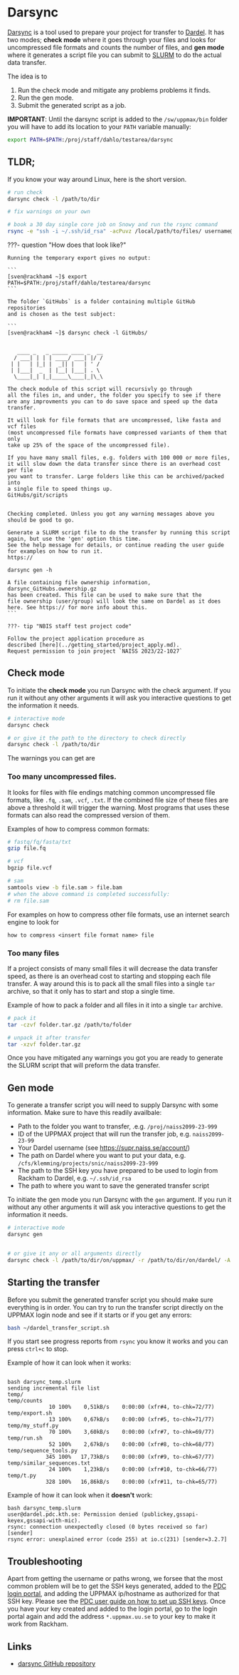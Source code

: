 # Darsync

[Darsync](https://github.com/UPPMAX/darsync) is a tool used to prepare your project for transfer to [Dardel](https://www.pdc.kth.se/hpc-services/computing-systems/dardel). It has two modes; **check mode** where it goes through your files and looks for uncompressed file formats and counts the number of files, and **gen mode** where it generates a script file you can submit to [SLURM](slurm.md) to do the actual data transfer.

The idea is to 

1. Run the check mode and mitigate any problems problems it finds.
1. Run the gen mode.
1. Submit the generated script as a job.

**IMPORTANT**: Until the darsync script is added to the `/sw/uppmax/bin` folder you will have to add its location to your `PATH` variable manually:

```bash
export PATH=$PATH:/proj/staff/dahlo/testarea/darsync
```

## TLDR;

If you know your way around Linux, here is the short version.

```bash
# run check
darsync check -l /path/to/dir

# fix warnings on your own

# book a 30 day single core job on Snowy and run the rsync command
rsync -e "ssh -i ~/.ssh/id_rsa" -acPuvz /local/path/to/files/ username@dardel.pdc.kth.se:/remote/path/to/files/

```

???- question "How does that look like?"

    Running the temporary export gives no output:

    ```
    [sven@rackham4 ~]$ export PATH=$PATH:/proj/staff/dahlo/testarea/darsync
    ```

    The folder `GitHubs` is a folder containing multiple GitHub repositories
    and is chosen as the test subject:

    ```
    [sven@rackham4 ~]$ darsync check -l GitHubs/


       ____ _   _ _____ ____ _  __
      / ___| | | | ____/ ___| |/ /
     | |   | |_| |  _|| |   | ' /
     | |___|  _  | |__| |___| . \
      \____|_| |_|_____\____|_|\_\

    The check module of this script will recursivly go through 
    all the files in, and under, the folder you specify to see if there 
    are any improvments you can to do save space and speed up the data transfer. 

    It will look for file formats that are uncompressed, like fasta and vcf files 
    (most uncompressed file formats have compressed variants of them that only 
    take up 25% of the space of the uncompressed file).

    If you have many small files, e.g. folders with 100 000 or more files, 
    it will slow down the data transfer since there is an overhead cost per file 
    you want to transfer. Large folders like this can be archived/packed into 
    a single file to speed things up.
    GitHubs/git/scripts                                


    Checking completed. Unless you got any warning messages above you should be good to go.

    Generate a SLURM script file to do the transfer by running this script again, but use the 'gen' option this time.
    See the help message for details, or continue reading the user guide for examples on how to run it.
    https://

    darsync gen -h

    A file containing file ownership information, 
    darsync_GitHubs.ownership.gz
    has been created. This file can be used to make sure that the
    file ownership (user/group) will look the same on Dardel as it does here. See https:// for more info about this.
    ```
 
    ???- tip "NBIS staff test project code"

    Follow the project application procedure as
    described [here](../getting_started/project_apply.md).
    Request permission to join project `NAISS 2023/22-1027`

## Check mode

To initiate the **check mode** you run Darsync with the check argument. If you run it without any other arguments it will ask you interactive questions to get the information it needs. 

```bash
# interactive mode
darsync check

# or give it the path to the directory to check directly
darsync check -l /path/to/dir
```

The warnings you can get are

### Too many uncompressed files.

It looks for files with file endings matching common uncompressed file formats, like `.fq`, `.sam`, `.vcf`, `.txt`. If the combined file size of these files are above a threshold it will trigger the warning. Most programs that uses these formats can also read the compressed version of them.

Examples of how to compress common formats:

```bash
# fastq/fq/fasta/txt
gzip file.fq

# vcf
bgzip file.vcf

# sam
samtools view -b file.sam > file.bam
# when the above command is completed successfully:
# rm file.sam
```

For examples on how to compress other file formats, use an internet search engine to look for 
```
how to compress <insert file format name> file
```


### Too many files

If a project consists of many small files it will decrease the data transfer speed, as there is an overhead cost to starting and stopping each file transfer. A way around this is to pack all the small files into a single `tar` archive, so that it only has to start and stop a single time.

Example of how to pack a folder and all files in it into a single `tar` archive.

```bash
# pack it
tar -czvf folder.tar.gz /path/to/folder

# unpack it after transfer
tar -xzvf folder.tar.gz
```

Once you have mitigated any warnings you got you are ready to generate the SLURM script that will preform the data transfer.


## Gen mode

To generate a transfer script you will need to supply Darsync with some information. Make sure to have this readily availbale:

* Path to the folder you want to transfer, .e.g. `/proj/naiss2099-23-999`
* ID of the UPPMAX project that will run the transfer job, e.g. `naiss2099-23-99`
* Your Dardel username (see https://supr.naiss.se/account/)
* The path on Dardel where you want to put your data, e.g. `/cfs/klemming/projects/snic/naiss2099-23-999`
* The path to the SSH key you have prepared to be used to login from Rackham to Dardel, e.g. `~/.ssh/id_rsa`
* The path to where you want to save the generated transfer script

To initiate the gen mode you run Darsync with the `gen` argument. If you run it without any other arguments it will ask you interactive questions to get the information it needs.

```bash
# interactive mode
darsync gen


# or give it any or all arguments directly
darsync check -l /path/to/dir/on/uppmax/ -r /path/to/dir/on/dardel/ -A naiss2099-23-99 -u dardel_username -s ~/.ssh/id_rsa -o ~/dardel_transfer_script.sh
```

## Starting the transfer

Before you submit the generated transfer script you should make sure everything is in order. You can try to run the transfer script directly on the UPPMAX login node and see if it starts or if you get any errors:

```bash
bash ~/dardel_transfer_script.sh
```

If you start see progress reports from `rsync` you know it works and you can press `ctrl+c` to stop.


Example of how it can look when it works:

```

bash darsync_temp.slurm
sending incremental file list
temp/
temp/counts
             10 100%    0,51kB/s    0:00:00 (xfr#4, to-chk=72/77)
temp/export.sh
             13 100%    0,67kB/s    0:00:00 (xfr#5, to-chk=71/77)
temp/my_stuff.py
             70 100%    3,60kB/s    0:00:00 (xfr#7, to-chk=69/77)
temp/run.sh
             52 100%    2,67kB/s    0:00:00 (xfr#8, to-chk=68/77)
temp/sequence_tools.py
            345 100%   17,73kB/s    0:00:00 (xfr#9, to-chk=67/77)
temp/similar_sequences.txt
             24 100%    1,23kB/s    0:00:00 (xfr#10, to-chk=66/77)
temp/t.py
            328 100%   16,86kB/s    0:00:00 (xfr#11, to-chk=65/77)
```

Example of how it can look when it **doesn't** work:

```
bash darsync_temp.slurm
user@dardel.pdc.kth.se: Permission denied (publickey,gssapi-keyex,gssapi-with-mic).
rsync: connection unexpectedly closed (0 bytes received so far) [sender]
rsync error: unexplained error (code 255) at io.c(231) [sender=3.2.7]
```


## Troubleshooting

Apart from getting the username or paths wrong, we forsee that the most common problem will be to get the SSH keys generated, added to the [PDC login portal](https://loginportal.pdc.kth.se/), and adding the UPPMAX ip/hostname as authorized for that SSH key. Please see the [PDC user guide on how to set up SSH keys](https://www.pdc.kth.se/support/documents/login/ssh_login.html#ssh-login). Once you have your key created and added to the login portal, go to the login portal again and add the address `*.uppmax.uu.se` to your key to make it work from Rackham.


## Links

 * [darsync GitHub repository](https://github.com/uppmax/darsync)
